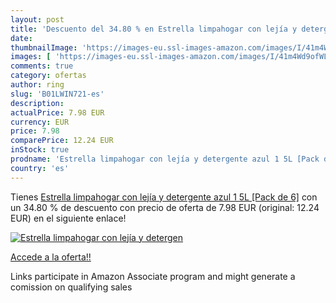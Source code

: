 ```yaml
---
layout: post
title: 'Descuento del 34.80 % en Estrella limpahogar con lejía y detergen'
date: 
thumbnailImage: 'https://images-eu.ssl-images-amazon.com/images/I/41m4Wd9ofWL._SL200_.jpg'
images: [ 'https://images-eu.ssl-images-amazon.com/images/I/41m4Wd9ofWL._SL200_.jpg' ]
comments: true
category: ofertas
author: ring
slug: 'B01LWIN721-es'
description:
actualPrice: 7.98 EUR
currency: EUR
price: 7.98
comparePrice: 12.24 EUR
inStock: true
prodname: 'Estrella limpahogar con lejía y detergente azul 1 5L [Pack de 6]'
country: 'es'
---
```


Tienes [Estrella limpahogar con lejía y detergente azul 1 5L [Pack de 6]](https://www.amazon.es/dp/B01LWIN721/?tag=tolees-21) con un 34.80 % de descuento con precio de oferta de 7.98 EUR (original: 12.24 EUR) en el siguiente enlace!

[![Estrella limpahogar con lejía y detergen](https://images-eu.ssl-images-amazon.com/images/I/41m4Wd9ofWL._SL200_.jpg)](https://www.amazon.es/dp/B01LWIN721/?tag=tolees-21)

[Accede a la oferta!!](https://www.amazon.es/dp/B01LWIN721/?tag=tolees-21)

Links participate in Amazon Associate program and might generate a comission on qualifying sales


